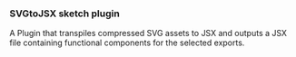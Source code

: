 ### SVGtoJSX sketch plugin

A Plugin that transpiles compressed SVG assets to JSX and outputs a JSX file containing functional components for the selected exports.
